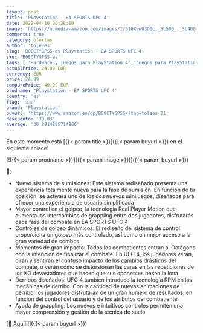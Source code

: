 ```yaml
---
layout: post
title: 'Playstation - EA SPORTS UFC 4'
date: 2022-04-16 20:28:19
image: 'https://m.media-amazon.com/images/I/51GXewU3O0L._SL500_._SL400_.jpg'
comments: true
category: ofertas
author: 'tole.es'
slug: 'B08CTYGPSS-es Playstation - EA SPORTS UFC 4'
sku: 'B08CTYGPSS-es'
tags: [ 'Hardware y juegos para PlayStation 4','Juegos para PlayStation 4','Videojuegos','playstation','🇪🇸', ]
actualPrice: 24.99 EUR
currency: EUR
price: 24.99
comparePrice: 40.99 EUR
prodname: 'Playstation - EA SPORTS UFC 4'
country: 'es'
flag: '🇪🇸'
brand: 'Playstation'
buyurl: 'https://www.amazon.es/dp/B08CTYGPSS/?tag=tolees-21'
descuento: '39.03'
average: '30.8914285714286'
---
```


En este momento está [{{< param title >}}]({{< param buyurl >}}) en el siguiente enlace!

[![{{< param prodname >}}]({{< param image >}})]({{< param buyurl >}})

🔎:

- Nuevo sistema de sumisiones: Este sistema rediseñado presenta una experiencia totalmente nueva para la fase de sumisión. En función de tu posición, se activará uno de los dos nuevos minijuegos, diseñados para ofrecer una experiencia de usuario simplificada
- Mayor control en el golpeo, la tecnología Real Player Motion que aumenta los intercambios de grappling entre dos jugadores, disfrutarás cada fase del combate en EA SPORTS UFC 4
- Controles de golpeo dinámicos: El rediseño del sistema de control proporciona un golpeo más controlado, así como un mejor acceso a la gran variedad de combos
- Momentos de gran impacto: Todos los combatientes entran al Octágono con la intención de finalizar el combate. En UFC 4, los jugadores verán, oirán y sentirán el confuso impacto de los cambios drásticos del combate, o verán cómo se distorsionan las caras en las repeticiones de los KO devastadores que hacen que sus oponentes besen la lona
- Derribos diseñados: UFC 4 también introduce la tecnología RPM en las mecánicas de derribo. Con la cantidad de nuevas animaciones de derribo, los jugadores disfrutarán de un gran número de resultados, en función del control del usuario y de los atributos del combatiente
- Ayuda de grappling: Los nuevos e intuitivos controles permiten una mayor comprensión y gestión de la técnica de suelo

[🛒 Aquí!!!]({{< param buyurl >}})
